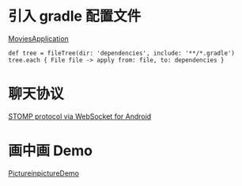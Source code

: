 



#  引入 gradle 配置文件


[MoviesApplication](https://github.com/oleja00/MoviesApplication)


 `def tree = fileTree(dir: 'dependencies', include: '**/*.gradle')
    tree.each {
        File file -> apply from: file, to: dependencies
    }`


# 聊天协议


[STOMP protocol via WebSocket for Android](https://github.com/NaikSoftware/StompProtocolAndroid)


# 画中画 Demo


[PictureinpictureDemo](https://github.com/baoshenger/PictureinpictureDemo)

